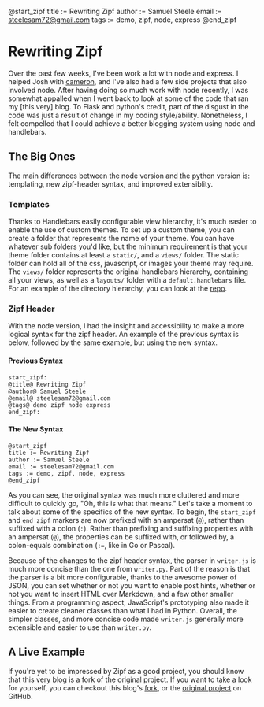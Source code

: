 @start_zipf title := Rewriting Zipf author := Samuel Steele email := steelesam72@gmail.com tags := demo, zipf, node, express @end_zipf

# Rewriting Zipf
Over the past few weeks, I've been work a lot with node and express. I helped Josh with [cameron](https://github.com/trmml/cameron), and I've also had a few side projects that also involved node. After having doing so much work with node recently, I was somewhat appalled when I went back to look at some of the code that ran my [this very] blog. To Flask and python's credit, part of the disgust in the code was just a result of change in my coding style/ability. Nonetheless, I felt compelled that I could achieve a better blogging system using node and handlebars.

## The Big Ones
The main differences between the node version and the python version is: templating, new zipf-header syntax, and improved extensiblity.

### Templates
Thanks to Handlebars easily configurable view hierarchy, it's much easier to enable the use of custom themes. To set up a custom theme, you can create a folder that represents the name of your theme. You can have whatever sub folders you'd like, but the minimum requirement is that your theme folder contains at least a `static/`, and a `views/` folder. The static folder can hold all of the css, javascript, or images your theme may require. The `views/` folder represents the original handlebars hierarchy, containing all your views, as well as a `layouts/` folder with a `default.handlebars` file. For an example of the directory hierarchy, you can look at the [repo](https://github.com/cryptoc1/zipf/tree/master/themes).

### Zipf Header
With the node version, I had the insight and accessibility to make a more logical syntax for the zipf header. An example of the previous syntax is below, followed by the same example, but using the new syntax.

#### Previous Syntax
```
start_zipf:
@title@ Rewriting Zipf
@author@ Samuel Steele
@email@ steelesam72@gmail.com
@tags@ demo zipf node express
end_zipf:
```

#### The New Syntax
```
@start_zipf
title := Rewriting Zipf
author := Samuel Steele
email := steelesam72@gmail.com
tags := demo, zipf, node, express
@end_zipf
```

As you can see, the original syntax was much more cluttered and more difficult to quickly go, "Oh, this is what that means." Let's take a moment to talk about some of the specifics of the new syntax. To begin, the `start_zipf` and `end_zipf` markers are now prefixed with an ampersat (`@`), rather than suffixed with a colon (`:`). Rather than prefixing and suffixing properties with an ampersat (`@`), the properties can be suffixed with, or followed by, a colon-equals combination (`:=`, like in Go or Pascal).

Because of the changes to the zipf header syntax, the parser in `writer.js` is much more concise than the one from `writer.py`. Part of the reason is that the parser is a bit more configurable, thanks to the awesome power of JSON, you can set whether or not you want to enable post hints, whether or not you want to insert HTML over Markdown, and a few other smaller things. From a programming aspect, JavaScript's prototyping also made it easier to create cleaner classes than what I had in Python. Overall, the simpler classes, and more concise code made `writer.js` generally more extensible and easier to use than `writer.py`.

## A Live Example
If you're yet to be impressed by Zipf as a good project, you should know that this very blog is a fork of the original project. If you want to take a look for yourself, you can checkout this blog's [fork](https://github.com/cryptoc1/blog), or the [original project](https://github.com/cryptoc1/zipf) on GitHub.
